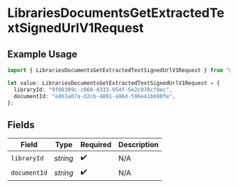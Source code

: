 # LibrariesDocumentsGetExtractedTextSignedUrlV1Request

## Example Usage

```typescript
import { LibrariesDocumentsGetExtractedTextSignedUrlV1Request } from "@mistralai/mistralai/models/operations";

let value: LibrariesDocumentsGetExtractedTextSignedUrlV1Request = {
  libraryId: "9f08309c-c060-4333-954f-5e2c070cf0ec",
  documentId: "e461a07a-d2cb-4891-a96d-596e41b690fe",
};
```

## Fields

| Field              | Type               | Required           | Description        |
| ------------------ | ------------------ | ------------------ | ------------------ |
| `libraryId`        | *string*           | :heavy_check_mark: | N/A                |
| `documentId`       | *string*           | :heavy_check_mark: | N/A                |